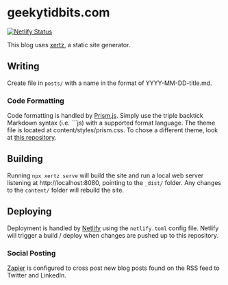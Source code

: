 # geekytidbits.com

[![Netlify Status](https://api.netlify.com/api/v1/badges/81c6e367-d012-4a9d-a6bc-7b4b165c7f74/deploy-status)](https://app.netlify.com/sites/frosty-benz-141b70/deploys)

This blog uses [xertz](https://github.com/bradymholt/xertz), a static site generator.

## Writing

Create file in `posts/` with a name in the format of YYYY-MM-DD-title.md.

### Code Formatting

Code formatting is handled by [Prism.js](https://prismjs.com/#supported-languages). Simply use the triple backtick Markdown syntax (i.e. ```js) with a supported format language. The theme file is located at content/styles/prism.css. To chose a different theme, look at [this repository](https://github.com/PrismJS/prism-themes).

## Building

Running `npx xertz serve` will build the site and run a local web server listening at http://localhost:8080, pointing to the `_dist/` folder. Any changes to the `content/` folder will rebuild the site.

## Deploying

Deployment is handled by [Netlify](http://netlify.com) using the `netlify.toml` config file. Netlify will trigger a build / deploy when changes are pushed up to this repository.

### Social Posting

[Zapier](https://zapier.com) is configured to cross post new blog posts found on the RSS feed to Twitter and LinkedIn.
